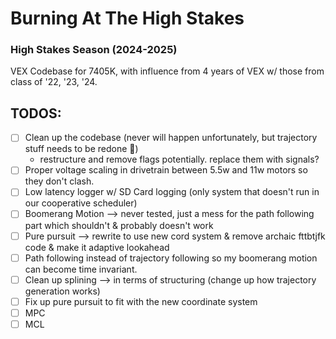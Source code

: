 # Burning At The High Stakes

### High Stakes Season (2024-2025)

VEX Codebase for 7405K, with influence from 4 years of VEX w/ those from class of '22, '23, '24.

## TODOS:

- [ ] Clean up the codebase (never will happen unfortunately, but trajectory stuff needs to be redone 🙂)
    - restructure and remove flags potentially. replace them with signals?
- [ ] Proper voltage scaling in drivetrain between 5.5w and 11w motors so they don't clash.
- [ ] Low latency logger w/ SD Card logging (only system that doesn't run in our cooperative scheduler)
- [ ] Boomerang Motion --> never tested, just a mess for the path following part which shouldn't & probably doesn't work
- [ ] Pure pursuit --> rewrite to use new cord system & remove archaic fttbtjfk code & make it adaptive lookahead
- [ ] Path following instead of trajectory following so my boomerang motion can become time invariant.
- [ ] Clean up splining --> in terms of structuring (change up how trajectory generation works)
- [ ] Fix up pure pursuit to fit with the new coordinate system
- [ ] MPC
- [ ] MCL